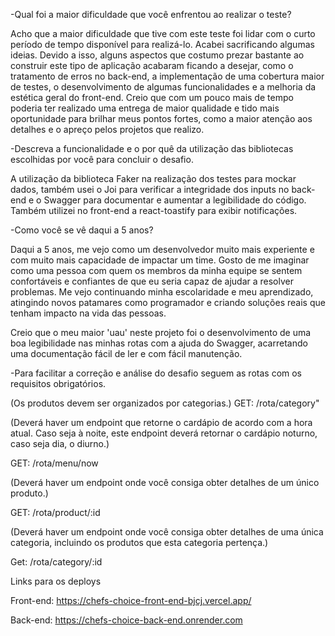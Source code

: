 -Qual foi a maior dificuldade que você enfrentou ao realizar o teste?

Acho que a maior dificuldade que tive com este teste foi lidar com o curto período de tempo disponível para realizá-lo. Acabei sacrificando algumas ideias. Devido a isso, alguns aspectos que costumo prezar bastante ao construir este tipo de aplicação acabaram ficando a desejar, como o tratamento de erros no back-end, a implementação de uma cobertura maior de testes, o desenvolvimento de algumas funcionalidades e a melhoria da estética geral do front-end. Creio que com um pouco mais de tempo poderia ter realizado uma entrega de maior qualidade e tido mais oportunidade para brilhar meus pontos fortes, como a maior atenção aos detalhes e o apreço pelos projetos que realizo.

-Descreva a funcionalidade e o por quê da utilização das bibliotecas
escolhidas por você para concluir o desafio.

A utilização da biblioteca Faker na realização dos testes para mockar dados, também usei o Joi para verificar a integridade dos inputs no back-end e o Swagger para documentar e aumentar a legibilidade do código. Também utilizei no front-end a react-toastify para exibir notificações.

-Como você se vê daqui a 5 anos?

Daqui a 5 anos, me vejo como um desenvolvedor muito mais experiente e com muito mais capacidade de impactar um time. Gosto de me imaginar como uma pessoa com quem os membros da minha equipe se sentem confortáveis e confiantes de que eu seria capaz de ajudar a resolver problemas. Me vejo continuando minha escolaridade e meu aprendizado, atingindo novos patamares como programador e criando soluções reais que tenham impacto na vida das pessoas.

Creio que o meu maior 'uau' neste projeto foi o desenvolvimento de uma boa legibilidade nas minhas rotas com a ajuda do Swagger, acarretando uma documentação fácil de ler e com fácil manutenção.

-Para facilitar a correção e análise do desafio seguem as rotas com os requisitos obrigatórios.

(Os produtos devem ser organizados por categorias.)
GET: /rota/category"

(Deverá haver um endpoint que retorne o cardápio de acordo com a
hora atual. Caso seja à noite, este endpoint deverá retornar o
cardápio noturno, caso seja dia, o diurno.)

GET: /rota/menu/now

(Deverá haver um endpoint onde você consiga obter detalhes de um
único produto.)

GET: /rota/product/:id

(Deverá haver um endpoint onde você consiga obter detalhes de uma
única categoria, incluindo os produtos que esta categoria pertença.)

Get: /rota/category/:id

Links para os deploys

Front-end: https://chefs-choice-front-end-bjcj.vercel.app/

Back-end: https://chefs-choice-back-end.onrender.com